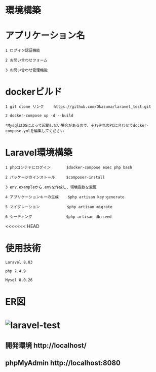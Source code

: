 環境構築　　
=====
アプリケーション名  
=====
    1 ログイン認証機能  
    
    2 お問い合わせフォーム 
    
    3 お問い合わせ管理機能  
    
dockerビルド  
=====
    1 git clone リンク 　　https://github.com/Okazuma/laravel_test.git  
    
    2 docker-compose up -d --build  
    
    *MysqlはOSによって起動しない場合があるので、それぞれのPCに合わせてdocker-compose.ymlを編集してください

Laravel環境構築  
=====
    1 phpコンテナにログイン       $docker-compose exec php bash  
    
    2 パッケージのインストール     $composer-install  
    
    3 env.exampleから.envを作成し、環境変数を変更  
    
    4 アプリケーションキーの生成    $php artisan key:generate  
    
    5 マイグレーション            $php artisan migrate  
    
    6 シーディング               $php artisan db:seed  
<<<<<<< HEAD

使用技術  
=====
    Laravel 8.83  
    
    php 7.4.9  
    
    Mysql 8.0.26  

ER図  
=====
![laravel-test](https://github.com/Okazuma/laravel_test/assets/160417297/0601e39a-fcd4-42ac-a63a-37a6885b512d) 
=======


開発環境   http://localhost/  
-----

phpMyAdmin   http://localhost:8080  
-----
